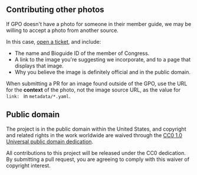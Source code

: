 ## Contributing other photos

If GPO doesn't have a photo for someone in their member guide, we may be willing to
accept a photo from another source.

In this case, [open a ticket](https://github.com/unitedstates/images/issues/new), and
include:

- The name and Bioguide ID of the member of Congress.
- A link to the image you're suggesting we incorporate, and to a page that displays that
  image.
- Why you believe the image is definitely official and in the public domain.

When submitting a PR for an image found outside of the GPO, use the URL for the
**context** of the photo, not the image source URL, as the value for `link: ` in
`metadata/*.yaml`.

## Public domain

The project is in the public domain within the United States, and copyright and related
rights in the work worldwide are waived through the [CC0 1.0 Universal public domain
dedication][cc0].

All contributions to this project will be released under the CC0 dedication. By
submitting a pull request, you are agreeing to comply with this waiver of copyright
interest.

[cc0]: http://creativecommons.org/publicdomain/zero/1.0/

